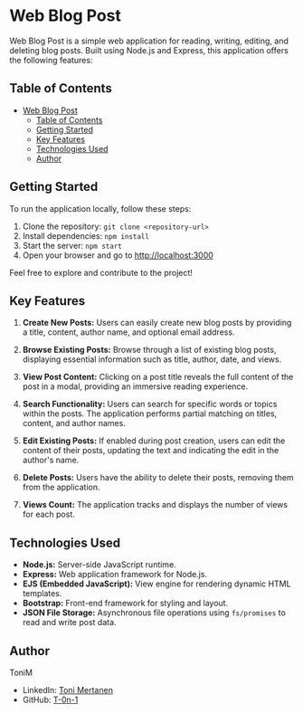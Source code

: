 # Web Blog Post

Web Blog Post is a simple web application for reading, writing, editing, and deleting blog posts. Built using Node.js and Express, this application offers the following features:

## Table of Contents

- [Web Blog Post](#web-blog-post)
  - [Table of Contents](#table-of-contents)
  - [Getting Started](#getting-started)
  - [Key Features](#key-features)
  - [Technologies Used](#technologies-used)
  - [Author](#author)

## Getting Started

To run the application locally, follow these steps:

1. Clone the repository: `git clone <repository-url>`
2. Install dependencies: `npm install`
3. Start the server: `npm start`
4. Open your browser and go to [http://localhost:3000](http://localhost:3000)

Feel free to explore and contribute to the project!

## Key Features

1. **Create New Posts:** Users can easily create new blog posts by providing a title, content, author name, and optional email address.

2. **Browse Existing Posts:** Browse through a list of existing blog posts, displaying essential information such as title, author, date, and views.

3. **View Post Content:** Clicking on a post title reveals the full content of the post in a modal, providing an immersive reading experience.

4. **Search Functionality:** Users can search for specific words or topics within the posts. The application performs partial matching on titles, content, and author names.

5. **Edit Existing Posts:** If enabled during post creation, users can edit the content of their posts, updating the text and indicating the edit in the author's name.

6. **Delete Posts:** Users have the ability to delete their posts, removing them from the application.

7. **Views Count:** The application tracks and displays the number of views for each post.

## Technologies Used

- **Node.js:** Server-side JavaScript runtime.
- **Express:** Web application framework for Node.js.
- **EJS (Embedded JavaScript):** View engine for rendering dynamic HTML templates.
- **Bootstrap:** Front-end framework for styling and layout.
- **JSON File Storage:** Asynchronous file operations using `fs/promises` to read and write post data.

## Author

ToniM
- LinkedIn: [Toni Mertanen](https://www.linkedin.com/in/toni-mertanen/)
- GitHub: [T-0n-1](https://github.com/T-0n-1)